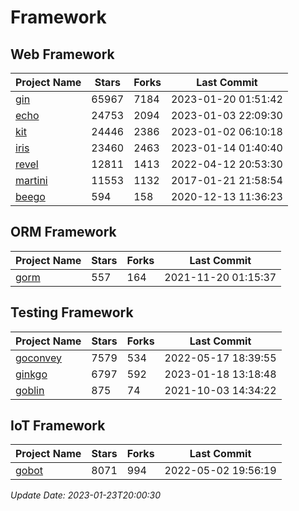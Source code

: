 # Framework

## Web Framework
| Project Name | Stars | Forks | Last Commit |
| ------------ | ----- | ----- | ----------- |
| [gin](https://github.com/gin-gonic/gin) | 65967 | 7184 | 2023-01-20 01:51:42 |
| [echo](https://github.com/labstack/echo) | 24753 | 2094 | 2023-01-03 22:09:30 |
| [kit](https://github.com/go-kit/kit) | 24446 | 2386 | 2023-01-02 06:10:18 |
| [iris](https://github.com/kataras/iris) | 23460 | 2463 | 2023-01-14 01:40:40 |
| [revel](https://github.com/revel/revel) | 12811 | 1413 | 2022-04-12 20:53:30 |
| [martini](https://github.com/go-martini/martini) | 11553 | 1132 | 2017-01-21 21:58:54 |
| [beego](https://github.com/astaxie/beego) | 594 | 158 | 2020-12-13 11:36:23 |

## ORM Framework
| Project Name | Stars | Forks | Last Commit |
| ------------ | ----- | ----- | ----------- |
| [gorm](https://github.com/jinzhu/gorm) | 557 | 164 | 2021-11-20 01:15:37 |

## Testing Framework
| Project Name | Stars | Forks | Last Commit |
| ------------ | ----- | ----- | ----------- |
| [goconvey](https://github.com/smartystreets/goconvey) | 7579 | 534 | 2022-05-17 18:39:55 |
| [ginkgo](https://github.com/onsi/ginkgo) | 6797 | 592 | 2023-01-18 13:18:48 |
| [goblin](https://github.com/franela/goblin) | 875 | 74 | 2021-10-03 14:34:22 |

## IoT Framework
| Project Name | Stars | Forks | Last Commit |
| ------------ | ----- | ----- | ----------- |
| [gobot](https://github.com/hybridgroup/gobot) | 8071 | 994 | 2022-05-02 19:56:19 |

*Update Date: 2023-01-23T20:00:30*